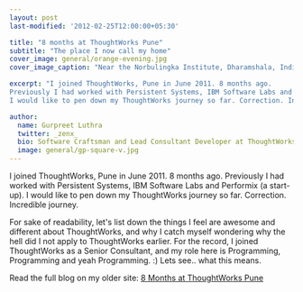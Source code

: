 ```yaml
---
layout: post
last-modified: '2012-02-25T12:00:00+05:30'

title: "8 months at ThoughtWorks Pune"
subtitle: "The place I now call my home"
cover_image: general/orange-evening.jpg
cover_image_caption: "Near the Norbulingka Institute, Dharamshala, India"

excerpt: "I joined ThoughtWorks, Pune in June 2011. 8 months ago.
Previously I had worked with Persistent Systems, IBM Software Labs and Performix (a start-up).
I would like to pen down my ThoughtWorks journey so far. Correction. Incredible journey."

author:
  name: Gurpreet Luthra
  twitter: _zenx_
  bio: Software Craftsman and Lead Consultant Developer at ThoughtWorks
  image: general/gp-square-v.jpg
---
```


I joined ThoughtWorks, Pune in June 2011. 8 months ago.
Previously I had worked with Persistent Systems, IBM Software Labs and Performix (a start-up).
I would like to pen down my ThoughtWorks journey so far. Correction. Incredible journey.

For sake of readability, let's list down the things I feel are awesome and different about ThoughtWorks,
and why I catch myself wondering why the hell did I not apply to ThoughtWorks earlier. For the record,
I joined ThoughtWorks as a Senior Consultant, and my role here is Programming, Programming and yeah Programming. :)
Lets see.. what this means.

Read the full blog on my older site:
[8 Months at ThoughtWorks Pune](http://techie-notebook.blogspot.com/2012/02/8-months-at-thoughtworks-pune.html)